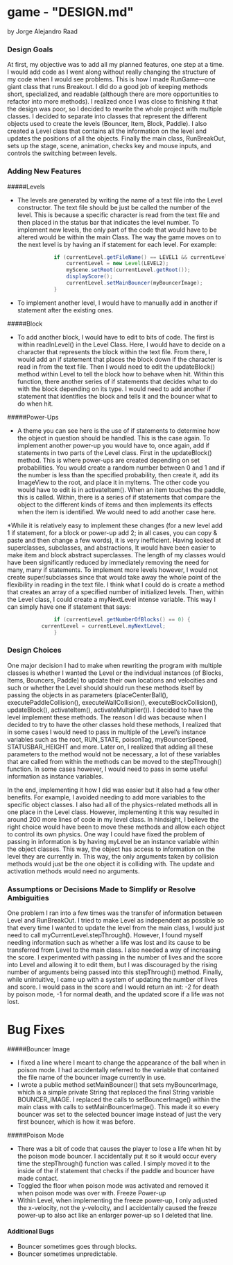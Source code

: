 game - "DESIGN.md"
====

by Jorge Alejandro Raad

### Design Goals
At first, my objective was to add all my planned features, one step at a time. I would add code as I went along without really changing the structure of my code when I would see problems. This is how I made RunGame—one giant class that runs Breakout. I did do a good job of keeping methods short, specialized, and readable (although there are more opportunities to refactor into more methods). I realized once I was close to finishing it that the design was poor, so I decided to rewrite the whole project with multiple classes. I decided to separate into classes that represent the different objects used to create the levels (Bouncer, Item, Block, Paddle). I also created a Level class that contains all the information on the level and updates the positions of all the objects. Finally the main class, RunBreakOut, sets up the stage, scene, animation, checks key and mouse inputs, and controls the switching between levels.

### Adding New Features
#####Levels
* The levels are generated by writing the name of a text file into the Level constructor. The text file should be just be called the number of the level. This is because a specific character is read from the text file and then placed in the status bar that indicates the level number. To implement new levels, the only part of the code that would have to be altered would be within the main Class. The way the game moves on to the next level is by having an if statement for each level. For example:
 ```java
                if (currentLevel.getFileName() == LEVEL1 && currentLevel.getNumberOfBlocks() == 0) {
                    currentLevel = new Level(LEVEL2);
                    myScene.setRoot(currentLevel.getRoot());
                    displayScore();
                    currentLevel.setMainBouncer(myBouncerImage);
                }
```
* To implement another level, I would have to manually add in another if statement after the existing ones.

#####Block
* To add another block, I would have to edit to bits of code. The first is within readInLevel() in the Level Class. Here, I would have to decide on a character that represents the block within the text file. From there, I would add an if statement that places the block down if the character is read in from the text file. Then I would need to edit the updateBlock() method within Level to tell the block how to behave when hit. Within this function, there another series of if statements that decides what to do with the block depending on its type. I would need to add another if statement that identifies the block and tells it and the bouncer what to do when hit.

#####Power-Ups
* A theme you can see here is the use of if statements to determine how the object in question should be handled. This is the case again. To implement another power-up you would have to, once again, add if statements in two parts of the Level class. First in the updateBlock() method. This is where power-ups are created depending on set probabilities. You would create a random number between 0 and 1 and if the number is less than the specified probability, then create it, add its ImageView to the root, and place it in myItems. The other code you would have to edit is in activateItem(). When an item touches the paddle, this is called. Within, there is a series of if statements that compare the object to the different kinds of items and then implements its effects when the item is identified. We would need to add another case here.

*While it is relatively easy to implement these changes (for a new level add 1 if statement, for a block or power-up add 2; in all cases, you can copy & paste and then change a few words), it is very inefficient. Having looked at superclasses, subclasses, and abstractions, It would have been easier to make item and block abstract superclasses. The length of my classes would have been significantly reduced by immediately removing the need for many, many if statements. To implement more levels however, I would not create super/subclasses since that would take away the whole point of the flexibility in reading in the text file. I think what I could do is create a method that creates an array of a specified number of initialized levels. Then, within the Level class, I could create a myNextLevel intense variable. This way I can simply have one if statement that says:
 ```java
                if (currentLevel.getNumberOfBlocks() == 0) {
			currentLevel = currentLevel.myNextLevel;
                }
```


### Design Choices
One major decision I had to make when rewriting the program with multiple classes is whether I wanted the Level or the individual instances (of Blocks, Items, Bouncers, Paddle) to update their own locations and velocities and such or whether the Level should should run these methods itself by passing the objects in as parameters (placeCenterBall(), executePaddleCollision(), executeWallCollision(), executeBlockCollision(), updateBlock(), activateItem(), activateMultiplier()). I decided to have the level implement these methods. The reason I did was because when I decided to try to have the other classes hold these methods, I realized that in some cases I would need to pass in multiple of the Level’s instance variables such as the root, RUN_STATE, poisonTag, myBouncerSpeed, STATUSBAR_HEIGHT and more. Later on, I realized that adding all these parameters to the method would not be necessary, a lot of these variables that are called from within the methods can be moved to the stepThrough() function. In some cases however, I would need to pass in some useful information as instance variables. 

In the end, implementing it how I did was easier but it also had a few other benefits. For example, I avoided needing to add more variables to the specific object classes. I also had all of the physics-related methods all in one place in the Level class. However, implementing it this way resulted in around 200 more lines of code in my level class. In hindsight, I believe the right choice would have been to move these methods and allow each object to control its own physics. One way I could have fixed the problem of passing in information is by having myLevel be an instance variable within the object classes. This way, the object has access to information on the level they are currently in. This way, the only arguments taken by collision methods would just be the one object it is colliding with. The update and activation methods would need no arguments.

### Assumptions or Decisions Made to Simplify or Resolve Ambiguities
One problem I ran into a few times was the transfer of information between Level and RunBreakOut. I tried to make Level as independent as possible so that every time I wanted to update the level from the main class, I would just need to call myCurrentLevel.stepThrough(). However, I found myself needing information such as whether a life was lost and its cause to be transferred from Level to the main class.   I also needed a way of increasing the score. I experimented with passing in the number of lives and the score into Level and allowing it to edit them, but I was discouraged by the rising number of arguments being passed into this stepThrough() method. Finally, while unintuitive, I came up with a system of updating the number of lives and score. I would pass in the score and I would return an int: -2 for death by poison mode, -1 for normal death, and the updated score if a life was not lost.

# Bug Fixes
#####Bouncer Image
* I fixed a line where I meant to change the appearance of the ball when in poison mode. I had accidentally referred to the variable that contained the file name of the bouncer image currently in use. 
* I wrote a public method setMainBouncer() that sets myBouncerImage, which is a simple private String that replaced the final String variable BOUNCER_IMAGE. I replaced the calls to setBouncerImage() within the main class with calls to setMainBouncerImage(). This made it so every bouncer was set to the selected bouncer image instead of just the very first bouncer, which is how it was before.

#####Poison Mode
* There was a bit of code that causes the player to lose a life when hit by the poison mode bouncer. I accidentally put it so it would occur every time the stepThrough() function was called. I simply moved it to the inside of the if statement that checks if the paddle and bouncer have made contact.
* Toggled the floor when poison mode was activated and removed it when poison mode was over with.
Freeze Power-up
* Within Level, when implementing the freeze power-up, I only adjusted the x-velocity, not the y-velocity, and I accidentally caused the freeze power-up to also act like an enlarger power-up so I deleted that line.

#### Additional Bugs
* Bouncer sometimes goes through blocks.
* Bouncer sometimes unpredictable.

                
                